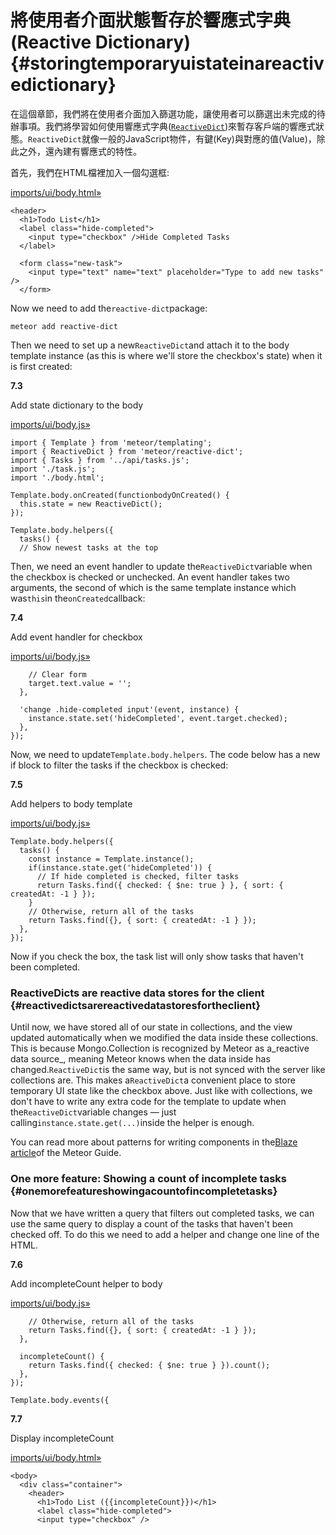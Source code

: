 # 將使用者介面狀態暫存於響應式字典\(Reactive Dictionary\) {#storingtemporaryuistateinareactivedictionary}

在這個章節，我們將在使用者介面加入篩選功能，讓使用者可以篩選出未完成的待辦事項。我們將學習如何使用響應式字典\([`ReactiveDict`](https://atmospherejs.com/meteor/reactive-dict)\)來暫存客戶端的響應式狀態。`ReactiveDict`就像一般的JavaScript物件，有鍵\(Key\)與對應的值\(Value\)，除此之外，還內建有響應式的特性。

首先，我們在HTML檔裡加入一個勾選框:

[imports/ui/body.html»](https://github.com/meteor/simple-todos/commit/4bfaa6f070101cb0caf35ab30343e1126b0e6701)

```
<header>
  <h1>Todo List</h1>
  <label class="hide-completed">
    <input type="checkbox" />Hide Completed Tasks
  </label>

  <form class="new-task">
    <input type="text" name="text" placeholder="Type to add new tasks" />
  </form>
```

Now we need to add the`reactive-dict`package:

```
meteor add reactive-dict
```

Then we need to set up a new`ReactiveDict`and attach it to the body template instance \(as this is where we'll store the checkbox's state\) when it is first created:

**7.3**

Add state dictionary to the body

[imports/ui/body.js»](https://github.com/meteor/simple-todos/commit/349bd90805ba098d08c9445c00fb6776f2cb8b08)

```
import { Template } from 'meteor/templating';
import { ReactiveDict } from 'meteor/reactive-dict';
import { Tasks } from '../api/tasks.js';
import './task.js';
import './body.html';

Template.body.onCreated(functionbodyOnCreated() {
  this.state = new ReactiveDict();
});

Template.body.helpers({
  tasks() {
  // Show newest tasks at the top
```

Then, we need an event handler to update the`ReactiveDict`variable when the checkbox is checked or unchecked. An event handler takes two arguments, the second of which is the same template instance which was`this`in the`onCreated`callback:

**7.4**

Add event handler for checkbox

[imports/ui/body.js»](https://github.com/meteor/simple-todos/commit/caa11a11d808123299380ee26229c9f358ba1775)

```
    // Clear form
    target.text.value = '';
  },

  'change .hide-completed input'(event, instance) {
    instance.state.set('hideCompleted', event.target.checked);
  },
});
```

Now, we need to update`Template.body.helpers`. The code below has a new if block to filter the tasks if the checkbox is checked:

**7.5**

Add helpers to body template

[imports/ui/body.js»](https://github.com/meteor/simple-todos/commit/10e30f2ff2b42a53bd675433f65d21ac2beb679e)

```
Template.body.helpers({
  tasks() {
    const instance = Template.instance();
    if(instance.state.get('hideCompleted')) {
      // If hide completed is checked, filter tasks
      return Tasks.find({ checked: { $ne: true } }, { sort: { createdAt: -1 } });
    }
    // Otherwise, return all of the tasks
    return Tasks.find({}, { sort: { createdAt: -1 } });
  },
});
```

Now if you check the box, the task list will only show tasks that haven't been completed.

### ReactiveDicts are reactive data stores for the client {#reactivedictsarereactivedatastoresfortheclient}

Until now, we have stored all of our state in collections, and the view updated automatically when we modified the data inside these collections. This is because Mongo.Collection is recognized by Meteor as a_reactive data source_, meaning Meteor knows when the data inside has changed.`ReactiveDict`is the same way, but is not synced with the server like collections are. This makes a`ReactiveDict`a convenient place to store temporary UI state like the checkbox above. Just like with collections, we don't have to write any extra code for the template to update when the`ReactiveDict`variable changes — just calling`instance.state.get(...)`inside the helper is enough.

You can read more about patterns for writing components in the[Blaze article](http://guide.meteor.com/blaze.html)of the Meteor Guide.

### One more feature: Showing a count of incomplete tasks {#onemorefeatureshowingacountofincompletetasks}

Now that we have written a query that filters out completed tasks, we can use the same query to display a count of the tasks that haven't been checked off. To do this we need to add a helper and change one line of the HTML.

**7.6**

Add incompleteCount helper to body

[imports/ui/body.js»](https://github.com/meteor/simple-todos/commit/79b34c54716abd5aaa1a5d9f5068a8bd7c24e35b)

```
    // Otherwise, return all of the tasks
    return Tasks.find({}, { sort: { createdAt: -1 } });
  },

  incompleteCount() {
    return Tasks.find({ checked: { $ne: true } }).count();
  },
});

Template.body.events({
```

**7.7**

Display incompleteCount

[imports/ui/body.html»](https://github.com/meteor/simple-todos/commit/b26b4d486c9136a3db7beb5d63759b7fa1cdf0b3)

```
<body>
  <div class="container">
    <header>
      <h1>Todo List ({{incompleteCount}})</h1>
      <label class="hide-completed">
      <input type="checkbox" />
```



